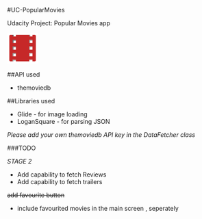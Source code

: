 #UC-PopularMovies

Udacity Project: Popular Movies app

![logo](https://github.com/Bhav97/UC-PopularMovies/blob/master/app/src/main/res/mipmap-hdpi/ic_launcher.png)

##API used

* themoviedb

##Libraries used

* Glide - for image loading
* LoganSquare - for parsing JSON

*Please add your own themoviedb API key in the DataFetcher class*

###TODO

 *STAGE 2*
* Add capability to fetch Reviews
* Add capability to fetch trailers


~~add favourite button~~
* include favourited movies in the main screen , seperately

